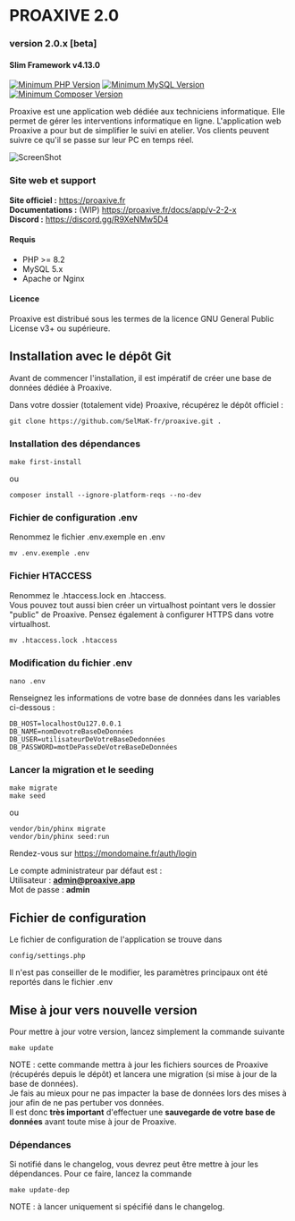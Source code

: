 # PROAXIVE 2.0
### version 2.0.x [beta]
#### Slim Framework v4.13.0

[![Minimum PHP Version](https://img.shields.io/badge/PHP->=8.2-%23786fa6)](https://php.net/)
[![Minimum MySQL Version](https://img.shields.io/badge/MySQL-5.x-%23f0932b)](https://www.mysql.com/fr/)
[![Minimum Composer Version](https://img.shields.io/badge/Composer-2.x-%33f9334a)](https://www.mysql.com/fr/)

Proaxive est une application web dédiée aux techniciens informatique.
Elle permet de gérer les interventions informatique en ligne. L'application web Proaxive a pour but de simplifier le suivi en atelier. Vos clients peuvent suivre ce qu'il se passe sur leur PC en temps réel.

![ScreenShot](https://files.proaxive.fr/img/2_0/logo_proaxive2.png)

### Site web et support

**Site officiel :** https://proaxive.fr  
**Documentations :** (WIP) https://proaxive.fr/docs/app/v-2-2-x   
**Discord :** https://discord.gg/R9XeNMw5D4

#### Requis
- PHP >= 8.2
- MySQL 5.x
- Apache or Nginx

#### Licence

Proaxive est distribué sous les termes de la licence GNU General Public License v3+ ou supérieure.

## Installation avec le dépôt Git

Avant de commencer l'installation, il est impératif de créer une base de données dédiée à Proaxive. 

Dans votre dossier (totalement vide) Proaxive, récupérez le dépôt officiel :
```
git clone https://github.com/SelMaK-fr/proaxive.git .
```
### Installation des dépendances
```
make first-install
```
ou
```
composer install --ignore-platform-reqs --no-dev
```
### Fichier de configuration .env
Renommez le fichier .env.exemple en .env
```
mv .env.exemple .env
```
### Fichier HTACCESS
Renommez le .htaccess.lock en .htaccess.  
Vous pouvez tout aussi bien créer un virtualhost pointant vers le dossier "public" de Proaxive. Pensez également à configurer HTTPS dans votre virtualhost.
```
mv .htaccess.lock .htaccess
```
### Modification du fichier .env
```
nano .env
```
Renseignez les informations de votre base de données dans les variables ci-dessous :
```
DB_HOST=localhostOu127.0.0.1
DB_NAME=nomDevotreBaseDeDonnées
DB_USER=utilisateurDeVotreBaseDedonnées
DB_PASSWORD=motDePasseDeVotreBaseDeDonnées
```
### Lancer la migration et le seeding
```
make migrate
make seed
```
ou
```
vendor/bin/phinx migrate
vendor/bin/phinx seed:run
```
Rendez-vous sur https://mondomaine.fr/auth/login 

Le compte administrateur par défaut est :  
Utilisateur : **admin@proaxive.app**  
Mot de passe : **admin**
## Fichier de configuration
Le fichier de configuration de l'application se trouve dans 
```
config/settings.php
```
Il n'est pas conseiller de le modifier, les paramètres principaux ont été reportés dans le fichier .env
## Mise à jour vers nouvelle version
Pour mettre à jour votre version, lancez simplement la commande suivante
```
make update
```
NOTE : cette commande mettra à jour les fichiers sources de Proaxive (récupérés depuis le dépôt) et lancera une migration (si mise à jour de la base de données).   
Je fais au mieux pour ne pas impacter la base de données lors des mises à jour afin de ne pas pertuber vos données.   
Il est donc **très important** d'effectuer une **sauvegarde de votre base de données** avant toute mise à jour de Proaxive.   
### Dépendances
Si notifié dans le changelog, vous devrez peut être mettre à jour les dépendances. Pour ce faire, lancez la commande
```
make update-dep
```
NOTE : à lancer uniquement si spécifié dans le changelog.